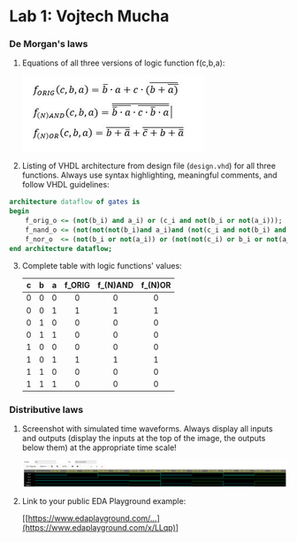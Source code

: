 # Lab 1: Vojtech Mucha

### De Morgan's laws

1. Equations of all three versions of logic function f(c,b,a):

   ![Logic function](https://github.com/mucha006/digital-electronics-1/blob/main/01-gates/cv_1.JPG)

2. Listing of VHDL architecture from design file (`design.vhd`) for all three functions. Always use syntax highlighting, meaningful comments, and follow VHDL guidelines:

```vhdl
architecture dataflow of gates is
begin
    f_orig_o <= (not(b_i) and a_i) or (c_i and not(b_i or not(a_i)));
    f_nand_o <= (not(not(not(b_i)and a_i)and (not(c_i and not(b_i) and a_i))));
    f_nor_o  <= (not(b_i or not(a_i)) or (not(not(c_i) or b_i or not(a_i))));
end architecture dataflow;
```

3. Complete table with logic functions' values:

   | **c** | **b** |**a** | **f_ORIG** | **f_(N)AND** | **f_(N)OR** |
   | :-: | :-: | :-: | :-: | :-: | :-: |
   | 0 | 0 | 0 | 0| 0| 0|
   | 0 | 0 | 1 | 1| 1| 1|
   | 0 | 1 | 0 | 0| 0| 0|
   | 0 | 1 | 1 | 0| 0| 0|
   | 1 | 0 | 0 | 0| 0| 0|
   | 1 | 0 | 1 | 1| 1| 1|
   | 1 | 1 | 0 | 0| 0| 0|
   | 1 | 1 | 1 | 0| 0| 0|

### Distributive laws

1. Screenshot with simulated time waveforms. Always display all inputs and outputs (display the inputs at the top of the image, the outputs below them) at the appropriate time scale!

   ![your figure](https://github.com/mucha006/digital-electronics-1/blob/main/01-gates/cv_1_distributive_law.PNG)

2. Link to your public EDA Playground example:

   [[https://www.edaplayground.com/...](https://www.edaplayground.com/x/LLqp)]
